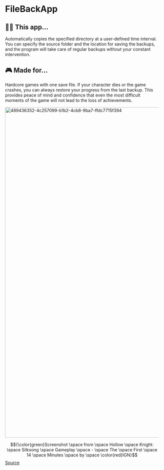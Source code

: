 # FileBackApp

👨‍💻 This app...
---
Automatically copies the specified directory at a user-defined time interval. You can specify the source folder and the location for saving the backups, and the program will take care of regular backups without your constant intervention.

🎮 Made for...
---
Hardcore games with one save file. If your character dies or the game crashes, you can always restore your progress from the last backup. This provides peace of mind and confidence that even the most difficult moments of the game will not lead to the loss of achievements.

<img width="1920" height="1080" alt="489436352-4c257099-b1b2-4cb8-9ba7-ffdc7715f394" src="https://github.com/user-attachments/assets/78f56099-1866-460b-8cb8-6b05fe8de45c" />

$${\color{green}Screenshot \space from \space Hollow \space Knight: \space Silksong \space Gameplay \space - \space The \space First \space 14 \space Minutes \space by \space \color{red}IGN}$$
[Source](https://www.youtube.com/watch?v=BFBOi-rpcFE)
